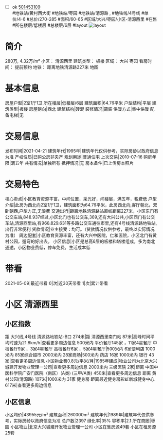 - [ ] ok [501453109](https://bj.5i5j.com/ershoufang/501453109.html)  
 #地铁站/黄村西大街 #地铁站/枣园 #地铁站/清源路 ,  #地铁线/4号线
#单价/4-6 #总价/270-285 #面积/60-65   #区域/大兴/枣园/小区-清源西里 #在售 #所在楼层/低楼层 #总楼层/6层 #layout 
![layout](http://image2a.5i5j.com/bdir/layout/06cf6d4b977c4581a25f5df6ed9c0f5c.jpg_P5.jpg) 
# 简介 
 280万,  4.32万/m² 
小区： 清源西里
建筑类型： 板楼
区域： 大兴 枣园
看房时间： 提前预约
地铁： 距离地铁清源路227米 地图
# 基本信息 
 房屋户型|2室1厅1卫
所在楼层|低楼层/6层
建筑面积|64.76平米
户型结构|平层
建筑类型|板楼
房屋朝向|西北
建筑结构|砖混
装修情况|简装
供暖方式|集中供暖
配备电梯|无
# 交易信息 
 发布时间|2021-04-21
建筑年代|1995年|建筑年代仅供参考，实际房龄以政府信息为准
产权性质|已购公房非央产
规划用途|普通住宅
上次交易|2010-07-16
购房年限|满五年
共有情况|单独所有
抵押情况|无
房本备件|已上传房本照片
# 交易特色 
 核心卖点|小区教育资源丰富，中间位置，采光好，间楼层，满五年，税费低
户型介绍|此房为西北向2室1厅1卫，建筑面积为64.76平米，此房西北向,客厅朝北，双卧朝西,户型方正,无浪费
交通出行|距离地铁清源路站直线距离227米，小区东门有公交车站,848.937经过,小区北门也有公交车,369,还有大兴公共,小区西门有公交车站,清源西里站,有968.829.631等多路公交车通往市里,还有4号线清源路地铁站,出行非常便利
贷款情况|业主接受：均可。（贷款情况仅供参考，最终以实际情况为准）
周边配套|小区教育资源丰富，还有大兴中医院，仁和医院，小区北门有黄村公园，遛弯的好出去。
小区信息|小区是总高6层的板楼和塔楼组成，多为南北通透，小区物业费低，停车免费，生活成本低
# 带看 
 2021-05-09|最近带看	 0|次|近30天带看	 1|次|累计带看
# 小区 清源西里
## 小区指数 
 距 大兴线,4号线 清源路地铁站-B口 274米|距 清源西里南门站 87米|高峰时间平均时速为21.8km/h|查看更多周边信息
500米内 平价餐厅145家 ，11家4星餐厅
中档餐厅9家 ，3家4星餐厅
高档餐厅6家 ，5家4星餐厅|500米内 6家便利店
1000米内 85家综合超市
2000米内 28家商场|500米内 药店 16家
1000米内 银行 43家|查看更多周边信息
小区物业费0.8元/平米/月|1985年建成|物业公司为北京大兴城建开发物业管理一公司|查看更多周边信息
2000米内 三级医院 2家|距离 中国中医科学院广安门医院（南区）(A类) (三甲/A类) 450米|查看更多周边信息
距离 黄村公园(清源路) 107米|1000米内 31家 健身房
距离最近健身房彩虹新城健身中心 617米|查看更多周边信息
## 小区信息 
 小区均价|43955元/m²
建筑面积|260000m²
建筑年代|1989年|建筑年代仅供参考，实际房龄以政府信息为准
总户数|2397
绿化率|35%
容积率|2.1
所在商圈|枣园
小区物业|北京大兴城建开发物业管理一公司
小区在售房源49套
小区在租房源25套
